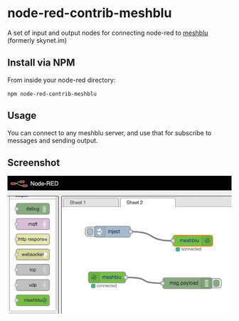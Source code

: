 node-red-contrib-meshblu
========================

A set of input and output nodes for connecting node-red to [meshblu](http://meshblu.octoblu.com) (formerly skynet.im)

## Install via NPM

From inside your node-red directory:
```
npm node-red-contrib-meshblu
```

## Usage

You can connect to any meshblu server, and use that for subscribe to messages and sending output.

## Screenshot

![nodes](screenshot.png)
